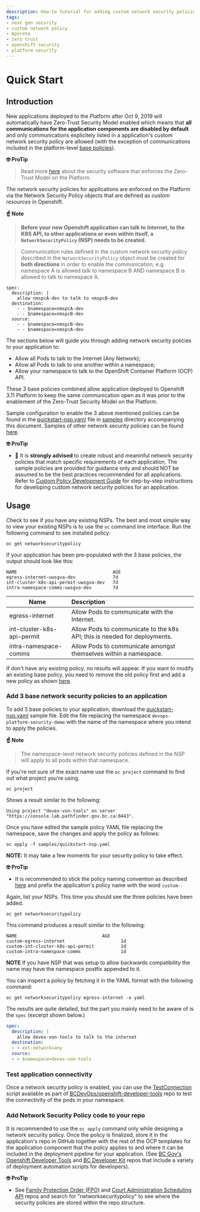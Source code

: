 ```yaml
---
description: How-to tutorial for adding custom network security policies to applications hosted on the Openshift platform to allow product teams to take advantage of the new security model that is now available on the platform through the use of the Aporeto software.
tags:
- next gen security
- custom network policy
- Aporeto
- zero trust
- openshift security
- platform security
---
```


# Quick Start

## Introduction

New applications deployed to the Platform after Oct 9, 2019 will automatically have Zero-Trust Security Model enabled which means that **all communications for the application components are disabled by default** and only communications explicitely listed in a application's custom network security policy are allowed (with the exception of communications included in the platform-level [base policies](../architecture/design_decisions.md#base-policies)). 

**🤓 ProTip**
>Read more [here](../readme.md) about the security software that enforces the Zero-Trust Model on the Platform.

The network security policies for applications are enforced on the Platform via the Network Security Policy objects that are defined as *custom resources* in Openshift. 

**:point_up: Note**

> **Before your new Openshift application can talk to Internet, to the K8S API, to other applications or even within itself, a `NetworkSecurityPolicy` (NSP) needs to be created.**

> Communication rules defined in the custom network security policy described in the `NetworkSecurityPolicy` object must be created for **both directions** in order to enable the communication, e.g. namespace A is allowed talk to namespace B AND namespace B is allowed to talk to namespace A. 

```
spec:
  description: |
    allow nmspcA-dev to talk to nmspcB-dev
  destination:
    - - $namespace=nmspcA-dev
    - - $namespace=nmspcB-dev
  source:
    - - $namespace=nmspcB-dev
    - - $namespace=nmspcA-dev
``` 

The sections below will guide you through adding network security policies to your application to:

* Allow all Pods to talk to the Internet (Any Network);
* Allow all Pods to talk to one another within a namespace;
* Allow your namespace to talk to the OpenShift Container Platform (OCP) API.

These 3 base policies combined allow application deployed to Openshift 3.11 Platform to keep the same communication open as it was prior to the enablement of the Zero-Trust Security Model on the Platform.

Sample configuration to enable the 3 above mentioned policies can be found in the [quickstart-nsp.yaml](./sample/quickstart-nsp.yaml) file in [samples](./sample) directory accompanying this document. Samples of other network security policies can be found [here](./CustomPolicy.md).

**🤓 ProTip**

* 🚫 It is **strongly advised** to create robust and meaninful network security policies that match specific requirements of each application. The sample policies are provided for guidance only and should NOT be assumed to be the best practices recommended for all applications.  Refer to [Custom Policy Development Guide](./CustomPolicy.md) for step-by-step instructions for developing custom network security policies for an application.


## Usage

Check to see if you have any existing NSPs. The best and most simple way to view your existing NSPs is to use the `oc` command line interface. Run the following command to see installed policy:

```console
oc get networksecuritypolicy
```

If your application has been pre-populated with the 3 base policies, the output should look like this:

```console
NAME                                    AGE
egress-internet-uwsgva-dev              7d
int-cluster-k8s-api-permit-uwsgva-dev   7d
intra-namespace-comms-uwsgva-dev        7d
```

| Name                       | Description     |
| ---------------------------|:----------------|
| egress-internet | Allow Pods to communicate with the Internet.|
| int-cluster-k8s-api-permit | Allow Pods to communicate to the k8s API; this is needed for deployments.|
| intra-namespace-comms | Allow Pods to communicate amongst themselves within a namespace.|

If don't have any existing policy, no results will appear. 
If you want to modify an existing base policy, you need to remove the old policy first and add a new policy as shown [here](./CustomPolicy.md#remove-it).

### Add 3 base network security policies to an application

To add 3 base policies to your application, download the [quickstart-nsp.yaml](./sample/quickstart-nsp.yaml) sample file. Edit the file replacing the namespace `devops-platform-security-demo` with the name of the namespace where you intend to apply the policies. 

**:point_up: Note**

> The namespace-level network security policies defined in the NSP will apply to all pods within that namespace.

If you're not sure of the exact name use the `oc project` command to find out what project you're using.

```console
oc project
```

Shows a result similar to the following:

```console
Using project "devex-von-tools" on server "https://console.lab.pathfinder.gov.bc.ca:8443".
```

Once you have edited the sample policy YAML file replacing the namespace, save the changes and apply the policy as follows:

```console
oc apply -f samples/quickstart-nsp.yaml
```

**NOTE:** It may take a few moments for your security policy to take effect.

**🤓 ProTip**

* It is recommended to stick the policy naming convention as described [here](../architecture/design_decisions.md#policy-naming-conventions) and prefix the application's policy name with the word `custom-`.


Again, list your NSPs. This time you should see the three policies have been added.  

```console
oc get networksecuritypolicy
```

This command produces a result similar to the following:


```console
NAME                                AGE
custom-egress-internet                     1d
custom-int-cluster-k8s-api-permit          1d
custom-intra-namespace-comms               1d
```
**NOTE** If you have NSP that was setup to allow backwards compatibility the name may have the namespace postfix appended to it.

You can inspect a policy by fetching it in the YAML format with the following command:

```console
oc get networksecuritypolicy egress-internet -o yaml
```

The results are quite detailed, but the part you mainly need to be aware of is the `spec` (excerpt shown below.)

```yaml
spec:
  description: |
    allow devex-von-tools to talk to the internet
  destination:
  - - ext:network=any
  source:
  - - $namespace=devex-von-tools
```


### Test application connectivity

Once a network security policy is enabled, you can use the [TestConnection](https://github.com/BCDevOps/openshift-developer-tools/blob/master/bin/testConnection) script available as part of [BCDevOps/openshift-developer-tools](https://github.com/BCDevOps/openshift-developer-tools) repo to test the connectivity of the pods in your namespace.

### Add Network Security Policy code to your repo

It is recommended to use the `oc apply` command only while designing a network security policy. Once the policy is finalized, store it in the application's repo in GitHub together with the rest of the OCP templates for the application component that the policy applies to and where it can be included in the deployment pipeline for your application. (See [BC Gov's Openshift Developer Tools](https://github.com/BCDevOps/openshift-developer-tools) and [BC Developer Kit](https://github.com/BCDevOps/bcdk) repos that include a variety of deployment automation scripts for developers). 

**🤓 ProTip**

* See [Family Protection Order (FPO)](https://github.com/bcgov/Family-Protection-Order) and [Court Administration Scheduling API](https://github.com/bcgov/cass-api) repos and search for "networksecuritypolicy" to see where the security policies are stored within the repo structure.